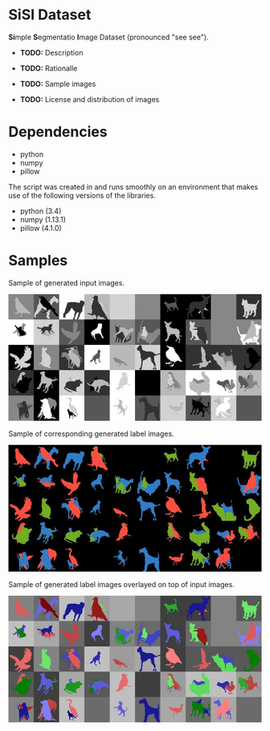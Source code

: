 # SiSI Dataset

**Si**mple **S**egmentatio **I**mage Dataset (pronounced "see see").

- **TODO:** Description

- **TODO:** Rationalle

- **TODO:** Sample images

- **TODO:** License and distribution of images

# Dependencies

- python
- numpy
- pillow

The script was created in and runs smoothly on an environment that makes use of
the following versions of the libraries.

- python (3.4)
- numpy (1.13.1)
- pillow (4.1.0)

# Samples

Sample of generated input images.

![Image of sample input images](sample_train.jpg)

Sample of corresponding generated label images.

![Image of sample label images](sample_labels.jpg)

Sample of generated label images overlayed on top of input images.

![Image of sample overlayed label over input images](sample_overlayed.jpg)
